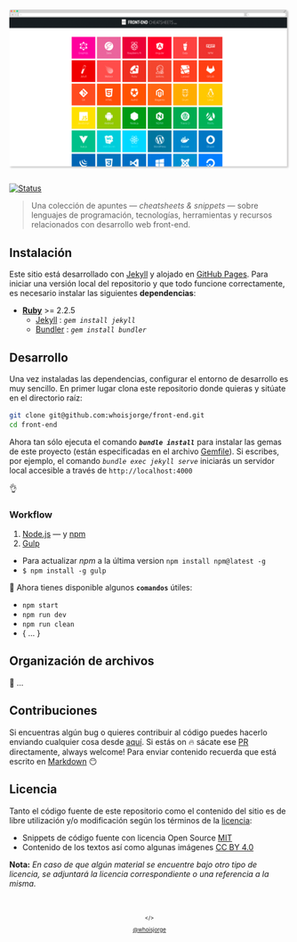 # ![front-end)](screenshot.png)

[![Status](https://travis-ci.org/whoisjorge/front-end.svg?branch=master)](https://travis-ci.org/whoisjorge/front-end "See test builds")

> Una colección de apuntes — _cheatsheets & snippets_ — sobre lenguajes de programación, tecnologías, herramientas y recursos relacionados con desarrollo web front-end.

## Instalación

Este sitio está desarrollado con [Jekyll] y alojado en [GitHub Pages]. Para iniciar una versión local del repositorio y que todo funcione correctamente, es necesario instalar las siguientes **dependencias**:

- **[Ruby]** >= 2.2.5
  - [Jekyll] :  _`gem install jekyll`_
  - [Bundler] : _`gem install bundler`_

## Desarrollo

Una vez instaladas las dependencias, configurar el entorno de desarrollo es muy sencillo. En primer lugar clona este repositorio donde quieras y sitúate en el directorio raíz:

```sh
git clone git@github.com:whoisjorge/front-end.git
cd front-end
```

Ahora tan sólo ejecuta el comando _**`bundle install`**_ para instalar las gemas de este proyecto (están especificadas en el archivo [Gemfile](Gemfile)). Si escribes, por ejemplo, el comando _`bundle exec jekyll serve`_ iniciarás un servidor local accesible a través de `http://localhost:4000`

👌

### Workflow

1. [Node.js] — y [npm]
2. [Gulp]

- Para actualizar _npm_ a la última version `npm install npm@latest -g`
- `$ npm install -g gulp`

🚀 Ahora tienes disponible algunos **`comandos`** útiles:

- `npm start`
- `npm run dev`
- `npm run clean`
- { ... }

## Organización de archivos

👻 ...

## Contribuciones

Si encuentras algún bug o quieres contribuir al código puedes hacerlo enviando cualquier cosa desde [aquí](https://github.com/whoisjorge/front-end/issues). Si estás on 🔥 sácate ese [PR](https://github.com/whoisjorge/front-end/pulls) directamente, always welcome! Para enviar contenido recuerda que está escrito en [Markdown] 😶

## Licencia

Tanto el código fuente de este repositorio como el contenido del sitio es de libre utilización y/o modificación según los términos de la [licencia](LICENSE):

- Snippets de código fuente con licencia Open Source [MIT]
- Contenido de los textos así como algunas imágenes [CC BY 4.0]

**Nota:** _En caso de que algún material se encuentre bajo otro tipo de licencia, se adjuntará la licencia correspondiente o una referencia a la misma._

<!-- Thanks for watching! -->
<br>
<p align="center"> <sub><sup>&lt;/&gt;</sub></sup><br>
  <sub><sup><a href="https://www.whoisjorge.me">@whoisjorge</a></sup></sub>
</p>

<!-- Link ref. -->
[MIT]: https://opensource.org/licenses/MIT
[CC BY 4.0]: https://creativecommons.org/licenses/by/4.0/deed.es_ES
[GitHub Pages]: https://pages.github.com/
[Ruby]: https://www.ruby-lang.org
[Jekyll]: http://jekyllrb.com
[Bundler]: https://bundler.io/
[Markdown]: https://guides.github.com/features/mastering-markdown/
[Node.js]: https://nodejs.org
[npm]: https://www.npmjs.com
[Gulp]: http://gulpjs.com
[.JSON]: http://www.json.org/


[Simple Icons]: https://github.com/simple-icons/simple-icons
[Spectre.css]: https://picturepan2.github.io/spectre/
[JS.org]: https://js.org
